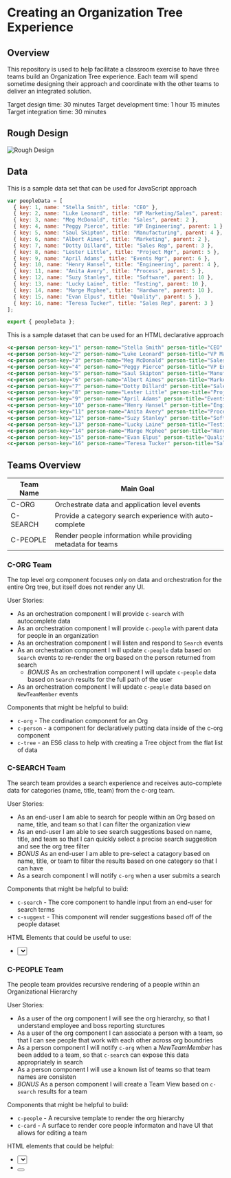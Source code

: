 # Creating an Organization Tree Experience

## Overview
This repository is used to help facilitate a classroom exercise to have three teams build an Organization Tree experience. Each team will spend sometime designing their approach and coordinate with the other teams to deliver an integrated solution.

Target design time: 30 minutes
Target development time: 1 hour 15 minutes
Target integration time: 30 minutes

## Rough Design

![Rough Design](https://i.imgur.com/6YMPCw5.png)

## Data
This is a sample data set that can be used for JavaScript approach
```javascript
var peopleData = [
  { key: 1, name: "Stella Smith", title: "CEO" },
  { key: 2, name: "Luke Leonard", title: "VP Marketing/Sales", parent: 1 },
  { key: 3, name: "Meg McDonald", title: "Sales", parent: 2 },
  { key: 4, name: "Peggy Pierce", title: "VP Engineering", parent: 1 },
  { key: 5, name: "Saul Skipton", title: "Manufacturing", parent: 4 },
  { key: 6, name: "Albert Aimes", title: "Marketing", parent: 2 },
  { key: 7, name: "Dotty Dillard", title: "Sales Rep", parent: 3 },
  { key: 8, name: "Lester Little", title: "Project Mgr", parent: 5 },
  { key: 9, name: "April Adams", title: "Events Mgr", parent: 6 },
  { key: 10, name: "Henry Hansel", title: "Engineering", parent: 4 },
  { key: 11, name: "Anita Avery", title: "Process", parent: 5 },
  { key: 12, name: "Suzy Stanley", title: "Software", parent: 10 },
  { key: 13, name: "Lucky Laine", title: "Testing", parent: 10 },
  { key: 14, name: "Marge Mcphee", title: "Hardware", parent: 10 },
  { key: 15, name: "Evan Elpus", title: "Quality", parent: 5 },
  { key: 16, name: "Teresa Tucker", title: "Sales Rep", parent: 3 }
];

export { peopleData };
```

This is a sample dataset that can be used for an HTML declarative approach
```html
<c-person person-key="1" person-name="Stella Smith" person-title="CEO" person-team="" person-boss=""></c-person>
<c-person person-key="2" person-name="Luke Leonard" person-title="VP Marketing/Sales" person-team="" person-boss="1"></c-person>
<c-person person-key="3" person-name="Meg McDonald" person-title="Sales" person-team="" person-boss="2"></c-person>
<c-person person-key="4" person-name="Peggy Pierce" person-title="VP Engineering" person-team="" person-boss="1"></c-person>
<c-person person-key="5" person-name="Saul Skipton" person-title="Manufacturing" person-team="" person-boss="4"></c-person>
<c-person person-key="6" person-name="Albert Aimes" person-title="Marketing" person-team="" person-boss="2"></c-person>
<c-person person-key="7" person-name="Dotty Dillard" person-title="Sales Rep" person-team="" person-boss="3"></c-person>
<c-person person-key="8" person-name="Lester Little" person-title="Project Mgr" person-team="" person-boss="5"></c-person>
<c-person person-key="9" person-name="April Adams" person-title="Events Mgr" person-team="" person-boss="6"></c-person>
<c-person person-key="10" person-name="Henry Hansel" person-title="Engineering" person-team="" person-boss="4"></c-person>
<c-person person-key="11" person-name="Anita Avery" person-title="Process" person-team="" person-boss="5"></c-person>
<c-person person-key="12" person-name="Suzy Stanley" person-title="Software" person-team="" person-boss="10"></c-person>
<c-person person-key="13" person-name="Lucky Laine" person-title="Testing" person-team="" person-boss="10"></c-person>
<c-person person-key="14" person-name="Marge Mcphee" person-title="Hardware" person-team="" person-boss="10"></c-person>
<c-person person-key="15" person-name="Evan Elpus" person-title="Quality" person-team="" person-boss="5"></c-person>
<c-person person-key="16" person-name="Teresa Tucker" person-title="Sales Rep" person-team="" person-boss="3"></c-person>
```

## Teams Overview

| Team Name | Main Goal                                                    |
| --------- | ------------------------------------------------------------ |
| C-ORG     | Orchestrate data and application level events                |
| C-SEARCH  | Provide a category search experience with auto-complete      |
| C-PEOPLE  | Render people information while providing metadata for teams |

### C-ORG Team

The top level org component focuses only on data and orchestration for the entire Org tree, but itself does not render any UI.

User Stories:
* As an orchestration component I will provide `c-search` with autocomplete data
* As an orchestration component I will provide `c-people` with parent data for people in an organization
* As an orchestration component I will listen and respond to `Search` events
* As an orchestration component I will update `c-people` data based on `Search` events to re-render the org based on the person returned from search
  * *BONUS* As an orchestration component I will update `c-people` data based on `Search` results for the full path of the user
* As an orchestration component I will update `c-people` data based on `NewTeamMember` events

Components that might be helpful to build:
* `c-org` - The cordination component for an Org
* `c-person` - a component for declaratively putting data inside of the c-org component
* `c-tree` - an ES6 class to help with creating a Tree object from the flat list of data

### C-SEARCH Team

The search team provides a search experience and receives auto-complete data for categories (name, title, team) from the c-org team.

User Stories:
* As an end-user I am able to search for people within an Org based on name, title, and team so that I can filter the organization view
* As an end-user I am able to see search suggestions based on name, title, and team so that I can quickly select a precise search suggestion and see the org tree filter
* *BONUS* As an end-user I am able to pre-select a catagory based on name, title, or team to filter the results based on one category so that I can have 
* As a search component I will notify `c-org` when a user submits a search

Components that might be helpful to build:
* `c-search` - The core component to handle input from an end-user for search terms
* `c-suggest` - This component will render suggestions based off of the people dataset 

HTML Elements that could be useful to use:
* <select> - For category selection of a search topic (e.g. Name, Title, Team)

### C-PEOPLE Team

The people team provides recursive rendering of a people within an Organizational Hierarchy

User Stories:
* As a user of the org component I will see the org hierarchy, so that I understand employee and boss reporting sturctures
* As a user of the org component I can associate a person with a team, so that I can see people that work with each other across org boundries
* As a person component I will notify `c-org` when a *NewTeamMember* has been added to a team, so that `c-search` can expose this data appropriately in search
* As a person component I will use a known list of teams so that team names are consisten
* *BONUS* As a person component I will create a Team View based on `c-search` results for a team

Components that might be helpful to build:
* `c-people` - A recursive template to render the org hierarchy
* `c-card` - A surface to render core people informaton and have UI that allows for editing a team

HTML elements that could be helpful:
* <select>
* <button>